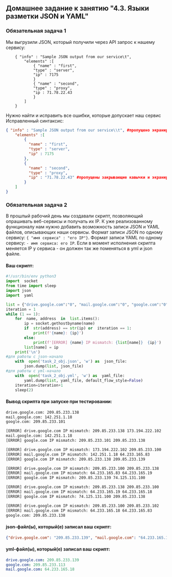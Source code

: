 ## Домашнее задание к занятию "4.3. Языки разметки JSON и YAML"


### Обязательная задача 1
Мы выгрузили JSON, который получили через API запрос к нашему сервису:
```
    { "info" : "Sample JSON output from our service\t",
        "elements" :[
            { "name" : "first",
            "type" : "server",
            "ip" : 7175 
            }
            { "name" : "second",
            "type" : "proxy",
            "ip : 71.78.22.43
            }
        ]
    }
```
  Нужно найти и исправить все ошибки, которые допускает наш сервис
Исправленный синтаксис:
```json
{ "info" : "Sample JSON output from our service\\t", #пропущено экранирование спецсимвола \t
    "elements" :[
        { 
          "name" : "first",
          "type" : "server",
          "ip" : 7175
        },
        {
          "name" : "second",
          "type" : "proxy",
          "ip" : "71.78.22.43" #пропущены закрывающие кавычки и экранирование IP адреса
        }
    ]
}
```

### Обязательная задача 2
В прошлый рабочий день мы создавали скрипт, позволяющий опрашивать веб-сервисы и получать их IP. К уже реализованному функционалу нам нужно добавить возможность записи JSON и YAML файлов, описывающих наши сервисы. Формат записи JSON по одному сервису: `{ "имя сервиса" : "его IP"}`. Формат записи YAML по одному сервису: `- имя сервиса: его IP`. Если в момент исполнения скрипта меняется IP у сервиса - он должен так же поменяться в yml и json файле.

#### Ваш скрипт:
```python
#!/usr/bin/env python3
import  socket
from time import sleep
import json
import  yaml

list = {"drive.google.com":"0", "mail.google.com":"0", "google.com":"0"}
iteration = 1
while (1 == 1):
	for  name, address  in  list.items():
		ip = socket.gethostbyname(name)
		if  str(address) == str(ip) or  iteration == 1:
			print(f'{name}: {ip}')
		else:
			print(f'[ERROR] {name} IP mismatch: {list[name]}  {ip}')
		list[name] = ip
	print('\n')
#для работы с json-начало
	with  open('task_2_obj.json', 'w') as  json_file:
		json.dump(list, json_file)
#для работы с yml-начало
	with  open('task_2_obj.yml', 'w') as  yaml_file:
		yaml.dump(list, yaml_file, default_flow_style=False)
	iteration=iteration+1
	sleep(2)
```

#### Вывод скрипта при запуске при тестировании:
```bash
drive.google.com: 209.85.233.138
mail.google.com: 142.251.1.18
google.com: 209.85.233.101

[ERROR] drive.google.com IP mismatch: 209.85.233.138 173.194.222.102
mail.google.com: 142.251.1.18
[ERROR] google.com IP mismatch: 209.85.233.101 209.85.233.138

[ERROR] drive.google.com IP mismatch: 173.194.222.102 209.85.233.100
[ERROR] mail.google.com IP mismatch: 142.251.1.18 64.233.165.83
[ERROR] google.com IP mismatch: 209.85.233.138 209.85.233.139

[ERROR] drive.google.com IP mismatch: 209.85.233.100 209.85.233.138
[ERROR] mail.google.com IP mismatch: 64.233.165.83 64.233.165.19
[ERROR] google.com IP mismatch: 209.85.233.139 74.125.131.100

[ERROR] drive.google.com IP mismatch: 209.85.233.138 209.85.233.100
[ERROR] mail.google.com IP mismatch: 64.233.165.19 64.233.165.18
[ERROR] google.com IP mismatch: 74.125.131.100 209.85.233.138

[ERROR] drive.google.com IP mismatch: 209.85.233.100 209.85.233.102
[ERROR] mail.google.com IP mismatch: 64.233.165.18 64.233.165.83
google.com: 209.85.233.138
```

#### json-файл(ы), который(е) записал ваш скрипт:
```json
{"drive.google.com": "209.85.233.139", "mail.google.com": "64.233.165.18", "google.com": "209.85.233.113"}
```

#### yml-файл(ы), который(е) записал ваш скрипт:
```yaml
drive.google.com: 209.85.233.139
google.com: 209.85.233.113
mail.google.com: 64.233.165.18
```
